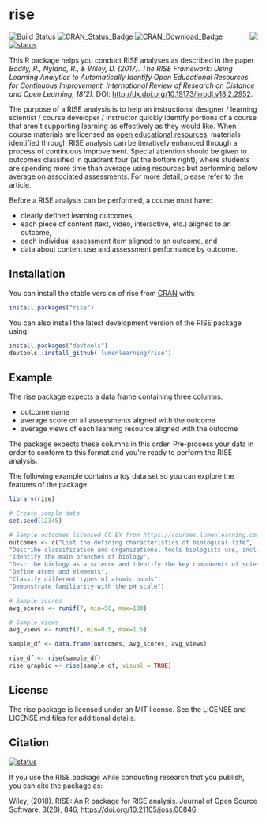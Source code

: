 # rise

<img src="https://github.com/lumenlearning/rise/blob/master/rise.png" align="right" />

[![Build Status](https://travis-ci.com/lumenlearning/rise.svg?branch=master)](https://travis-ci.com/lumenlearning/rise)
[![CRAN_Status_Badge](http://www.r-pkg.org/badges/version-ago/rise)](https://cran.r-project.org/package=rise)
[![CRAN_Download_Badge](http://cranlogs.r-pkg.org/badges/rise)](https://cran.r-project.org/package=rise)
[![status](http://joss.theoj.org/papers/6504ee60739eb527d3dc01bbf875c86a/status.svg)](http://joss.theoj.org/papers/6504ee60739eb527d3dc01bbf875c86a)

This R package helps you conduct RISE analyses as described in the paper *Bodily, R., Nyland, R., & Wiley, D. (2017). The RISE Framework: Using Learning Analytics to Automatically Identify Open Educational Resources for Continuous Improvement. International Review of Research on Distance and Open Learning, 18(2).* DOI: http://dx.doi.org/10.19173/irrodl.v18i2.2952.

The purpose of a RISE analysis is to help an instructional designer / learning scientist / course developer / instructor quickly identify portions of a course that aren't supporting learning as effectively as they would like. When course materials are licensed as [open educational resources](http://opencontent.org/definition/), materials identified through RISE analysis can be iteratively enhanced through a process of continuous improvement. Special attention should be given to outcomes classified in quadrant four (at the bottom right), where students are spending more time than average using resources but performing below average on associated assessments. For more detail, please refer to the article.

Before a RISE analysis can be performed, a course must have:

  * clearly defined learning outcomes,
  * each piece of content (text, video, interactive, etc.) aligned to an outcome,
  * each individual assessment item aligned to an outcome, and
  * data about content use and assessment performance by outcome.  

## Installation

You can install the stable version of rise from [CRAN](https://CRAN.R-project.org) with:

``` r
install.packages("rise")
```

You can also install the latest development version of the RISE package using:

``` r
install.packages("devtools")
devtools::install_github('lumenlearning/rise')
```

## Example

The rise package expects a data frame containing three columns:

* outcome name
* average score on all assessments aligned with the outcome
* average views of each learning resource aligned with the outcome

The package expects these columns in this order. Pre-process your data in order to conform to this format and you're ready to perform the RISE analysis.

The following example contains a toy data set so you can explore the features of the package.

``` r
library(rise)

# Create sample data
set.seed(12345)

# Sample outcomes licensed CC BY from https://courses.lumenlearning.com/wmopen-nmbiology1/chapter/learning-outcomes/
outcomes <- c("List the defining characteristics of biological life",
"Describe classification and organizational tools biologists use, including modern taxonomy",
"Identify the main branches of biology",
"Describe biology as a science and identify the key components of scientific inquiry",
"Define atoms and elements",
"Classify different types of atomic bonds",
"Demonstrate familiarity with the pH scale")

# Sample scores
avg_scores <- runif(7, min=50, max=100)

# Sample views
avg_views <- runif(7, min=0.5, max=1.5)

sample_df <- data.frame(outcomes, avg_scores, avg_views)

rise_df <- rise(sample_df)
rise_graphic <- rise(sample_df, visual = TRUE)
```

## License

The rise package is licensed under an MIT license. See the LICENSE and LICENSE.md files for additional details.

## Citation

[![status](http://joss.theoj.org/papers/6504ee60739eb527d3dc01bbf875c86a/status.svg)](http://joss.theoj.org/papers/6504ee60739eb527d3dc01bbf875c86a)

If you use the RISE package while conducting research that you publish, you can cite the package as:

Wiley, (2018). RISE: An R package for RISE analysis. Journal of Open Source Software, 3(28), 846, https://doi.org/10.21105/joss.00846